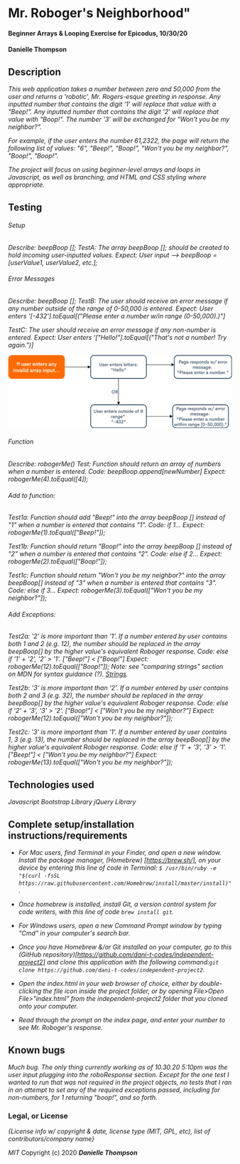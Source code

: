 # Mr. Roboger's Neighborhood"

#### Beginner Arrays & Looping Exercise for Epicodus, 10/30/20

#### Danielle Thompson

## Description

_This web application takes a number between zero and 50,000 from the user and returns a 'robotic', Mr. Rogers-esque greeting in response. Any inputted number that contains the digit '1' will replace that value with a "Beep!". Any inputted number that contains the digit '2' will replace that  value with "Boop!". The number '3' will be exchanged for "Won't you be my neighbor?"._ 

_For example, if the user enters the number 61,2322, the page will return the following list of values: "6", "Beep!", "Boop!", "Won't you be my neighbor?", "Boop!", "Boop!"._

_The project will focus on using beginner-level arrays and loops in Javascript, as well as branching, and HTML and CSS styling where appropriate._

## Testing 

###### Setup
_Describe: beepBoop [];_
_TestA: The array beepBoop []; should be created to hold incoming user-inputted values._
_Expect: User input --> beepBoop = [userValue1, userValue2, etc.];_

###### Error Messages 
_Describe: beepBoop [];_
_TestB: The user should receive an error message if any number outside of the range of 0-50,000 is entered._
_Expect: User enters '[-432'].toEqual[("Please enter a number w/in range (0-50,000).)"]_

_TestC: The user should receive an error message if any non-number is entered._
_Expect: User enters '["Hello!"].toEqual[("That's not a number! Try again.")]_

![Flowchart of Error Messages](/images/Error-Messages.png)

###### Function 

_Describe: robogerMe()_
_Test: Function should return an array of numbers when a number is entered._
_Code: beepBoop.append[newNumber]_
_Expect: robogerMe(4).toEqual([4]);_

###### Add to function:  

_Test1a: Function should add "Beep!" into the array beepBoop [] instead of "1" when a number is entered that contains "1"._
_Code: if 1..._
_Expect: robogerMe(1).toEqual(["Beep!"]);_

_Test1b: Function should return "Boop!" into the array beepBoop [] instead of "2" when a number is entered that contains "2"._
_Code: else if 2..._
_Expect: robogerMe(2).toEqual(["Boop!"]);_

_Test1c: Function should return "Won't you be my neighbor?" into the array beepBoop[] instead of "3" when a number is entered that contains "3"._
_Code: else if 3..._
_Expect: robogerMe(3).toEqual(["Won't you be my neighbor?"]);_


###### Add Exceptions: 

_Test2a: '2' is more important than '1'._
_If a number entered by user contains both 1 and 2 (e.g. 12), the number should be replaced in the array beepBoop[] by the higher value's equivalent Roboger response._ 
_Code: else if '1' + '2', '2' > '1'._
_["Beep!"] < ["Boop!"]_
_Expect: robogerMe(12).toEqual(["Boop!"]);_
_Note: see "comparing strings" section on MDN for syntax guidance (?). [Strings](https://developer.mozilla.org/en-US/docs/Web/JavaScript/Reference/Global_Objects/String)._

_Test2b: '3' is more important than '2'._
_If a number entered by user contains both 2 and 3 (e.g. 32), the number should be replaced in the array beepBoop[] by the higher value's equivalent Roboger response._
_Code: else if '2' + '3', '3' > '2'. ["Boop!"] < ["Won't you be my neighbor?"]_
_Expect: robogerMe(12).toEqual(["Won't you be my neighbor?"]);_

_Test2c: '3' is more important than '1'._
_If a number entered by user contains 1, 3 (e.g. 13), the number should be replaced in the array beepBoop[] by the higher value's equivalent Roboger response._
_Code: else if '1' + '3', '3' > '1'. ["Beep!"] < ["Won't you be my neighbor?"]_
_Expect: robogerMe(13).toEqual(["Won't you be my neighbor?"]);_


## Technologies used

_Javascript_
_Bootstrap Library_
_jQuery Library_

## Complete setup/installation instructions/requirements

* _For Mac users, find Terminal in your Finder, and open a new window. Install the package manager, (Homebrew) [https://brew.sh/], on your device by entering this line of code in Terminal: `$ /usr/bin/ruby -e "$(curl -fsSL https://raw.githubusercontent.com/Homebrew/install/master/install)"`._
* _Once homebrew is installed, install Git, a version control system for code writers, with this line of code `brew install git`._

* _For Windows users, open a new Command Prompt window by typing "Cmd" in your computer's search bar._
* _Once you have Homebrew &/or Git installed on your computer, go to this (GitHub repository)[https://github.com/dani-t-codes/independent-project2] and clone this application with the following command:`git clone https://github.com/dani-t-codes/independent-project2`._
* _Open the index.html in your web browser of choice, either by double-clicking the file icon inside the project folder, or by opening File>Open File>"index.html" from the independent-project2 folder that you cloned onto your computer._
* _Read through the prompt on the index page, and enter your number to see Mr. Roboger's response._

## Known bugs

_Much bug. The only thing currently working as of 10.30.20 5:10pm was the user input plugging into the roboResponse section. Except for the one test I wanted to run that was *not* required in the project objects, no tests that I ran in an attempt to set any of the required exceptions passed, including for non-numbers, for 1 returning "boop!", and so forth._


### Legal, or License 

_{License info w/ copyright & date, license type (MIT, GPL, etc), list of contributors/company name}_

_MIT_ Copyright (c) 2020 **_Danielle Thompson_**